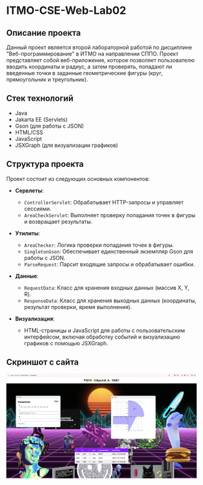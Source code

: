 # ITMO-CSE-Web-Lab02

## Описание проекта

Данный проект является второй лабораторной работой по дисциплине "Веб-программирование" в ИТМО на направлении СППО. Проект представляет собой веб-приложение, которое позволяет пользователю вводить координаты и радиус, а затем проверять, попадают ли введенные точки в заданные геометрические фигуры (круг, прямоугольник и треугольник).

## Стек технологий

- Java
- Jakarta EE (Servlets)
- Gson (для работы с JSON)
- HTML/CSS
- JavaScript
- JSXGraph (для визуализации графиков)

## Структура проекта

Проект состоит из следующих основных компонентов:

- **Сервлеты**:
    - `ControllerServlet`: Обрабатывает HTTP-запросы и управляет сессиями.
    - `AreaCheckServlet`: Выполняет проверку попадания точек в фигуры и возвращает результаты.

- **Утилиты**:
    - `AreaChecker`: Логика проверки попадания точек в фигуры.
    - `SingletonGson`: Обеспечивает единственный экземпляр Gson для работы с JSON.
    - `ParseRequest`: Парсит входящие запросы и обрабатывает ошибки.

- **Данные**:
    - `RequestData`: Класс для хранения входных данных (массив X, Y, R).
    - `ResponseData`: Класс для хранения выходных данных (координаты, результат проверки, время выполнения).

- **Визуализация**:
    - HTML-страницы и JavaScript для работы с пользовательским интерфейсом, включая обработку событий и визуализацию графиков с помощью JSXGraph.

## Скриншот с сайта
!['лооол'](screenshot.png)